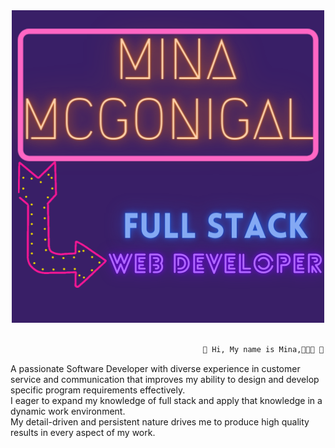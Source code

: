 <div align = "center"><img src="1.png"></div>

<!-- <div align="center" ![#D7008A> ```diff@@ Hi, My name is Mina,@@``` 🤪🤩😻 💬 <br> -->
  
  ```diff align="center"
 
                                             🍩 Hi, My name is Mina,🤪🤩😻 💬

```
  
A passionate Software Developer with diverse experience in customer service and communication that improves my ability to design and develop specific program requirements effectively.<br>
I eager to expand my knowledge of full stack and apply that knowledge in a dynamic work environment.<br> 
My detail-driven and persistent nature drives me to produce high quality results in every aspect of my work. </div>






<!--
**mmcgonigal/mmcgonigal** is a ✨ _special_ ✨ repository because its `README.md` (this file) appears on your GitHub profile.

Here are some ideas to get you started:

- 🔭 I’m currently working on ...
- 🌱 I’m currently learning ...
- 👯 I’m looking to collaborate on ...
- 🤔 I’m looking for help with ...
- 💬 Ask me about ...
- 📫 How to reach me: ...
- 😄 Pronouns: ...
- ⚡ Fun fact: ...
-->
